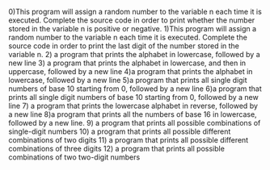 0)This program will assign a random number to the variable n each time it is executed. Complete the source code in order to print whether the number stored in the variable n is positive or negative.
1)This program will assign a random number to the variable n each time it is executed. Complete the source code in order to print the last digit of the number stored in the variable n.
2) a program that prints the alphabet in lowercase, followed by a new line
3) a program that prints the alphabet in lowercase, and then in uppercase, followed by a new line
4)a program that prints the alphabet in lowercase, followed by a new line
5)a program that prints all single digit numbers of base 10 starting from 0, followed by a new line
6)a program that prints all single digit numbers of base 10 starting from 0, followed by a new line
7) a program that prints the lowercase alphabet in reverse, followed by a new line
8)a program that prints all the numbers of base 16 in lowercase, followed by a new line.
9) a program that prints all possible combinations of single-digit numbers
10) a program that prints all possible different combinations of two digits
11) a program that prints all possible different combinations of three digits
12) a program that prints all possible combinations of two two-digit numbers
